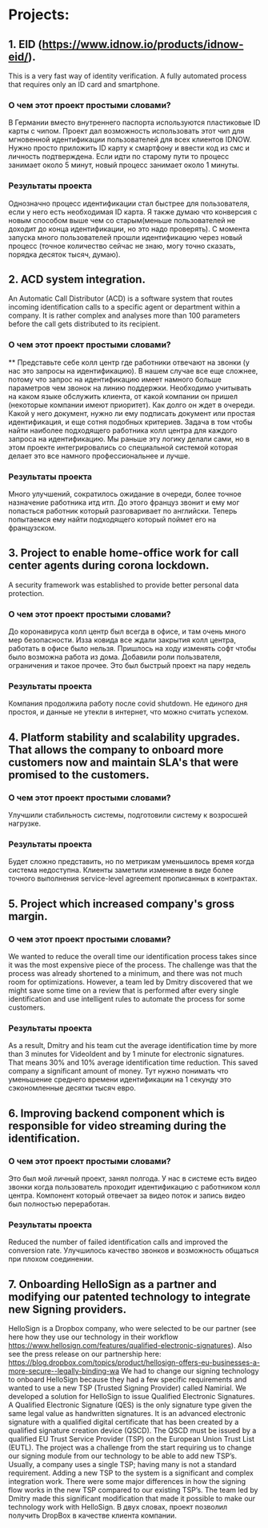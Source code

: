 # Projects:
## 1. EID (https://www.idnow.io/products/idnow-eid/).
This is a very fast way of identity verification. A fully automated process that requires only an ID card and smartphone.
### О чем этот проект простыми словами?
В Германии вместо внутреннего паспорта используются пластиковые ID карты с чипом. Проект дал возможность использовать этот чип для мгновенной идентификации пользователей для всех клиентов IDNOW. Нужно просто приложить ID карту к смартфону и ввести код из смс и личность подтверждена.
Если идти по старому пути то процесс занимает около 5 минут, новый процесс занимает около 1 минуты.
### Результаты проекта
Однозначно процесс идентификации стал быстрее для пользователя, если у него есть необходимая ID карта. Я также думаю что конверсия с новым способом выше чем со старым(меньше пользователей не доходит до конца идентификации, но это надо проверять).
С момента запуска много пользователей прошли идентификацию через новый процесс (точное количество сейчас не знаю, могу точно сказать, порядка десяток тысяч, думаю).

## 2. ACD system integration.
An Automatic Call Distributor (ACD) is a software system that routes incoming identification calls to a specific agent or department within a company. It is rather complex and analyses more than 100 parameters before the call gets distributed to its recipient.
### О чем этот проект простыми словами?
** Представьте себе колл центр где работники отвечают на звонки (у нас это запросы на идентификацию). В нашем случае все еще сложнее, потому что запрос на идентификацию имеет намного больше параметров чем звонок на линию поддержки. Необходимо учитывать на каком языке обслужить клиента, от какой компании он пришел (некоторые компании имеют приоритет). Как долго он ждет в очереди. Какой у него документ, нужно ли ему подписать документ или простая идентификация, и еще сотня подобных критериев. Задача в том чтобы найти наиболее подходящего работника колл центра для каждого запроса на идентификацию. Мы раньше эту логику делали сами, но в этом проекте интегрировались со специальной системой которая делает это все намного профессиональнее и лучше.
### Результаты проекта
Много улучшений, сократилось ожидание в очереди, более точное назначение работника итд итп. До этого француз звонит и ему мог попасться работник который разговаривает по английски. Теперь попытаемся ему найти подходящего который поймет его на французском.

## 3. Project to enable home-office work for call center agents during corona lockdown.
A security framework was established to provide better personal data protection.
### О чем этот проект простыми словами?
До коронавируса колл центр был всегда в офисе, и там очень много мер безопасности. Изза ковида все ждали закрытия колл центра, работать в офисе было нельзя. Пришлось на ходу изменять софт чтобы было возможна работа из дома. Добавили роли пользвателя, ограничения и такое прочее.
Это был быстрый проект на пару недель
### Результаты проекта
Компания продолжила работу после covid shutdown. Не единого дня простоя, и данные не утекли в интернет, что можно считать успехом.

## 4. Platform stability and scalability upgrades. That allows the company to onboard more customers now and maintain SLA's that were promised to the customers.
### О чем этот проект простыми словами?
Улучшили стабильность системы, подготовили систему к возросшей нагрузке.
### Результаты проекта
Будет сложно представить, но по метрикам уменьшилось время когда система недоступна. Клиенты заметили изменение в виде более точного выполнения service-level agreement прописанных в контрактах.

## 5. Project which increased company's gross margin.
### О чем этот проект простыми словами?
We wanted to reduce the overall time our identification process takes since it was the most expensive piece of the process. The challenge was that the process was already shortened to a minimum, and there was not much room for optimizations. However, a team led by Dmitry discovered that we might save some time on a review that is performed after every single identification and use intelligent rules to automate the process for some customers.
### Результаты проекта
As a result, Dmitry and his team cut the average identification time by more than 3 minutes for VideoIdent and by 1 minute for electronic signatures. That means 30% and 10% average identification time reduction. This saved company a significant amount of money.
Тут нужно понимать что уменьшение среднего времени идентификации на 1 секунду это сэкономленные десятки тысяч евро.

## 6. Improving backend component which is responsible for video streaming during the identification.
### О чем этот проект простыми словами?
Это был мой личный проект, занял полгода. У нас в системе есть видео звонки когда пользователь проходит идентификацию с работником колл центра. Компонент который отвечает за видео поток и запись видео был полностью переработан.
### Результаты проекта
Reduced the number of failed identification calls and improved the conversion rate. Улучшилось качество звонков и возможность общаться при плохом соединении.

## 7. Onboarding HelloSign as a partner and modifying our patented technology to integrate new Signing providers.
HelloSign is a Dropbox company, who were selected to be our partner (see here how they use our technology in their workflow https://www.hellosign.com/features/qualified-electronic-signatures). Also see the press release on our partnership here:  https://blog.dropbox.com/topics/product/hellosign-offers-eu-businesses-a-more-secure--legally-binding-wa
We had to change our signing technology to onboard HelloSign because they had a few specific requirements and wanted to use a new TSP (Trusted Signing Provider) called Namirial. We developed a solution for HelloSign to issue Qualified Electronic Signatures. A Qualified Electronic Signature (QES) is the only signature type given the same legal value as handwritten signatures. It is an advanced electronic signature with a qualified digital certificate that has been created by a qualified signature creation device (QSCD). The QSCD must be issued by a qualified EU Trust Service Provider (TSP) on the European Union Trust List (EUTL).
The project was a challenge from the start requiring us to change our signing module from our technology to be able to add new TSP’s. Usually, a company uses a single TSP; having many is not a standard requirement. Adding a new TSP to the system is a significant and complex integration work. There were some major differences in how the signing flow works in the new TSP compared to our existing TSP’s. The team led by Dmitry made this significant modification that made it possible to make our technology work with HelloSign.
В двух словах, проект позволил получить DropBox в качестве клиента компании.
